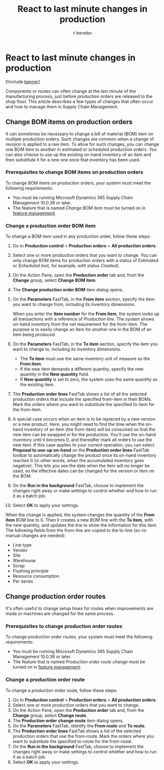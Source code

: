 ﻿---
title: React to last minute changes in production
description: Components or routes can often change at the list minute of the manufacturing process, just before production orders are released to the shop floor. This article describes a few types of changes that often occur and how to react to manage them in Supply Chain Management.
author: t-benebo
ms.author: benebotg
ms.reviewer: kamaybac
ms.search.form:
ms.topic: how-to
ms.date: 03/21/2024
audience: Application User
ms.search.region: Global
ms.custom: bap-template
---

# React to last minute changes in production

[!include [banner](../includes/banner.md)]

Components or routes can often change at the last minute of the manufacturing process, just before production orders are released to the shop floor. This article describes a few types of changes that often occur and how to manage them in Supply Chain Management.

## Change BOM items on production orders  

It can sometimes be necessary to change a bill of material (BOM) item on multiple production orders. Such changes are common when a change of revision is applied to a raw item. To allow for such changes, you can change one BOM item to another in estimated or scheduled production orders. You can also choose to use up the existing on-hand inventory of an item and then substitute it for a new one once that inventory has been used.

### Prerequisites to change BOM items on production orders

To change BOM items on production orders, your system must meet the following requirements:

- You must be running Microsoft Dynamics 365 Supply Chain Management 10.0.38 or later.
- The feature that is named *Change BOM item* must be turned on in [feature management](../../fin-ops-core/fin-ops/get-started/feature-management/feature-management-overview.md).

### Change a production order BOM item

To change a BOM item used in any production order, follow these steps:

1. Go to **Production control** \> **Production orders** \> **All production orders**.
1. Select one or more production orders that you want to change. You can only change BOM items for production orders with a status of *Estimated* or *Scheduled* (not, for example, with status *Created*).
1. On the Action Pane, open the **Production order** tab and, from the **Change** group, select **Change BOM item**.
1. The **Change production order BOM** item dialog opens.
1. On the **Parameters** FastTab, in the **From item** section, specify the item you want to change from, including its inventory dimensions.

    When you enter the **Item number** for the **From item**, the system looks up all transactions with a reference of *Production line*. The system shows on-hand inventory from the net requirement for the from-item. The purpose is to easily change an item for another one in the BOM of an item being produced.

1. On the **Parameters** FastTab, in the **To item** section, specify the item you want to change to, including its inventory dimensions.
    - The **To item** must use the same inventory unit of measure as the **From item**.
    - If the new item demands a different quantity, specify the new quantity in the **New quantity** field.
    - If **New quantity** is set to zero, the system uses the same quantity as the existing item.
1. The **Production order lines** FastTab shows a list of all the selected production orders that include the specified from-item in their BOMs. Mark the orders where you want to substitute the specified to-item for the from-item.
1. A special case occurs when an item is to be replaced by a new version or a new product. Here, you might need to find the time when the on-hand inventory of an item (the from-item) will be consumed so that the new item can be swapped in for the production. You'll use the on-hand inventory until it becomes 0, and thereafter mark all orders to use the new item. If this case applies to your current operation, you can select  **Proposal to use-up on-hand** on the **Production order lines** FastTab toolbar to automatically change the product once its on-hand inventory reaches 0 (in other words, when the accumulated inventory goes negative). This lets you see the date when the item will no longer be used, so the effective dates can be changed for the version or item on the BOM.
1. On the **Run in the background** FastTab, choose to implement the changes right away or make settings to control whether and how to run it as a batch job.
1. Select **OK** to apply your settings.

When the change is applied, the system changes the quantity of the **From item** BOM line to 0. Then it creates a new BOM line with the **To item**, with the new quantity, and updates the line to show the information for this item. The following fields from the from-line are copied to the to-line (so no manual changes are needed):

- Line type
- Vendor
- Site
- Warehouse
- Scrap
- Flushing principle
- Resource consumption
- Per series

## Change production order routes

It's often useful to change setup times for routes when improvements are made or machines are changed for the same process.

### Prerequisites to change production order routes

To change production order routes, your system must meet the following requirements:

- You must be running Microsoft Dynamics 365 Supply Chain Management 10.0.38 or later.
- The feature that is named *Production order route change* must be turned on in [feature management](../../fin-ops-core/fin-ops/get-started/feature-management/feature-management-overview.md).

### Change a production order route

To change a production order route, follow these steps:

1. Go to **Production control** \> **Production orders** \> **All production orders**.
1. Select one or more production orders that you want to change.
1. On the Action Pane, open the **Production order** tab and, from the **Change** group, select **Change route**.
1. The **Production order change route** item dialog opens.
1. On the **Parameters** FastTab, identify the **From route** and **To route**.
1. The **Production order lines** FastTab shows a list of the selected production orders that use the from-route. Mark the orders where you want to substitute the specified to-route for the from-route.
1. On the **Run in the background** FastTab, choose to implement the changes right away or make settings to control whether and how to run it as a batch job.
1. Select **OK** to apply your settings.
